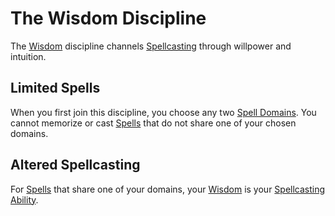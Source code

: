 # The Wisdom Discipline

The [Wisdom](../../../Player%20Characters/The%20Ability%20Scores/Wisdom.md) discipline channels [Spellcasting](../Spellcasting.md) through willpower and intuition.

## Limited Spells

When you first join this discipline, you choose any two [Spell Domains](../../Spells/Spell%20Domains/Spell%20Domains.md#Spell%20Domains). You cannot memorize or cast [Spells](../Spells.md) that do not share one of your chosen domains.

## Altered Spellcasting

For [Spells](../Spells.md) that share one of your domains, your [Wisdom](../../../Player%20Characters/The%20Ability%20Scores/Wisdom.md) is your [Spellcasting Ability](Spellcasting%20Ability.md).
